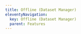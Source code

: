 ```yaml
---
title: Offline (Dataset Manager)
eleventyNavigation:
  key: Offline (Dataset Manager)
  parent: Features
---
```

